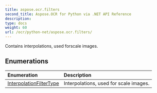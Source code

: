 ```yaml
---
title: aspose.ocr.filters
second_title: Aspose.OCR for Python via .NET API Reference
description: 
type: docs
weight: 60
url: /ocr/python-net/aspose.ocr.filters/
---
```



Contains interpolations, used forscale images.

## Enumerations
| Enumeration | Description |
| :- | :- |
|[InterpolationFilterType](/ocr/python-net/aspose.ocr.filters/interpolationfiltertype/)|Interpolations, used for scale images.|
